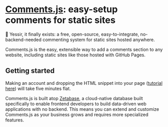 # [Comments.js](https://zetabase.io/comments-js): easy-setup comments for static sites
 
🤙 Yessir, it finally exists: a free, open-source, easy-to-integrate, no-backend-needed commenting system for static sites hosted anywhere.

Comments.js is the easy, extensible way to add a comments section to any website, including static sites like those hosted with GitHub Pages.

## Getting started

Making an account and dropping the HTML snippet into your page ([tutorial here](https://zetabase.io/blog-post/setting-up-comments-on-jekyll-github-pages)) will take five minutes flat.

Comments.js is built atop [Zetabase](https://zetabase.io), a cloud-native database built specifically to enable frontend developers to build data-driven web applications with no backend. This means you can extend and customize Comments.js as your business grows and requires more specialized features.



